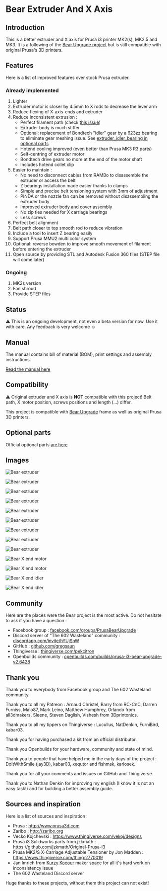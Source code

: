 # Bear Extruder And X Axis



## Introduction

This is a better extruder and X axis for Prusa i3 printer MK2(s), MK2.5 and MK3. It is a following of the [Bear Upgrade project](https://github.com/gregsaun/prusa_i3_bear_upgrade) but is still compatible with original Prusa's 3D printers.



## Features

Here is a list of improved features over stock Prusa extruder.


### Already implemented

1. Lighter
1. Extruder motor is closer by 4.5mm to X rods to decrease the lever arm
1. Reduce flexing of X-axis-ends and extruder
1. Reduce inconsistent extrusion : 
   * Perfect filament path (check [this issue](https://github.com/prusa3d/Original-Prusa-i3/issues/51))
   * Extruder body is much stiffer
   * Optional: replacement of Bondtech "idler" gear by a 623zz bearing to eliminate gear meshing issue. See [extruder_idler_bearing in optional parts](optional_parts/extruder_idler_bearing)
   * Hotend cooling improved (even better than Prusa MK3 R3 parts)
   * Self-centring of extruder motor
   * Bondtech drive gears no more at the end of the motor shaft
   * Includes hotend collet clip
1. Easier to maintain : 
   * No need to disconnect cables from RAMBo to disassemble the extruder or access the belt
   * Z bearings installation made easier thanks to clamps
   * Simple and precise belt tensioning system with 3mm of adjustment
   * PINDA or the nozzle fan can be removed without disassembling the extruder body
   * Improved extruder body and cover assembly
   * No zip ties needed for X carriage bearings
   * Less screws
1. Perfect belt alignment
1. Belt path closer to top smooth rod to reduce vibration
1. Include a tool to insert Z bearing easily
1. Support Prusa MMU2 multi color system
1. Optional: reverse bowden to improve smooth movement of filament before entering the extruder
1. Open source by providing STL and Autodesk Fusion 360 files (STEP file will come later)


### Ongoing

1. MK2s version
1. Fan shroud
1. Provide STEP files



## Status

:warning: This is an ongoing development, not even a beta version for now. Use it with care. Any feedback is very welcome :relaxed:



## Manual

The manual contains bill of material (BOM), print settings and assembly instructions.

[Read the manual here](manual/)



## Compatibility

:warning: Original extruder and X axis is **NOT** compatible with this project! Belt path, X motor position, screws positions and length (...) differ.

This project is compatible with [Bear Upgrade](https://github.com/gregsaun/prusa_i3_bear_upgrade) frame as well as original Prusa 3D printers.



## Optional parts

Official optional parts [are here](optional_parts)



## Images

![Bear extruder](doc/photos/5D3_2226.jpg)

![Bear extruder](doc/photos/5D3_2229.jpg)

![Bear extruder](doc/photos/5D3_2231.jpg)

![Bear extruder](doc/photos/5D3_2238.jpg)

![Bear extruder](doc/photos/5D3_2239.jpg)

![Bear extruder](doc/photos/5D3_2245.jpg)

![Bear extruder](doc/photos/5D3_2248.jpg)

![Bear extruder](doc/photos/5D3_2261.jpg)

![Bear extruder](doc/photos/5D3_2262.jpg)

![Bear X end motor](doc/photos/5D3_4117.jpg)

![Bear X end motor](doc/photos/5D3_4108.jpg)

![Bear X end idler](doc/photos/5D3_4113.jpg)

![Bear X end idler](doc/photos/5D3_4116.jpg)



## Community

Here are the places were the Bear project is the most active. Do not hesitate to ask if you have a question :

* Facebook group : [facebook.com/groups/PrusaBearUpgrade](https://www.facebook.com/groups/PrusaBearUpgrade)
* Discord server of "The 602 Wasteland" community : [discordapp.com/invite/hYUjSnW](https://discordapp.com/invite/hYUjSnW)
* GitHub : [github.com/gregsaun](https://github.com/gregsaun)
* Thingiverse : [thingiverse.com/pekcitron](https://www.thingiverse.com/pekcitron)
* Openbuilds community : [openbuilds.com/builds/prusa-i3-bear-upgrade-v2.6428](https://openbuilds.com/builds/prusa-i3-bear-upgrade-v2.6428/)



## Thank you

Thank you to everybody from Facebook group and The 602 Wasteland community.

Thank you to all my Patreon : Arnaud Christel, Barry from RC-CnC, Darren Furniss, Malo87, Mark Leino, Matthew Humphrey, Orlando from all3dmakers, Sleene, Steven Daglish, Vishesh from 3Dprintonics.

Thank you to all my tippers on Thingiverse : Lucullus, NatDenkin, FurniBird, kabar03.

Thank you for having purchased a kit from an official distributor.

Thank you Openbuilds for your hardware, community and state of mind.

Thank you to people that have helped me in the early days of the project : DoItWithSmile (jay3D), kabar03, xequtor and fishmsk, karlosek.

Thank you for all your comments and issues on GitHub and Thingiverse.

Thank you to Nathan Denkin for improving my english (I know it is not an easy task!) and for building a better assembly guide.



## Sources and inspiration

Here is a list of sources and inspiration :

* Prusa : http://www.prusa3d.com
* Zaribo : http://zaribo.org
* Vecko Kojchevski : https://www.thingiverse.com/vekoj/designs
* Prusa i3 Solidworks parts from jzkmath : https://github.com/jzkmath/Original-Prusa-i3
* Prusa MK2/S X-Carriage Adjustable Tensioner by Jon Madden : https://www.thingiverse.com/thing:2770019
* Jan Imrich from [Kurzy Kocour](https://www.facebook.com/KurzyKocour/) maker space for all it's hard work on inconsistency issue
* The 602 Wasteland Discord server

Huge thanks to these projects, without them this project can not exist!
